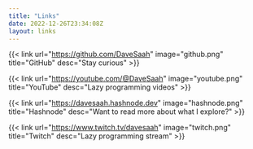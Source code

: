 ```yaml
---
title: "Links"
date: 2022-12-26T23:34:08Z
layout: links
---
```


{{< link url="https://github.com/DaveSaah" image="github.png" title="GitHub" desc="Stay curious" >}}

{{< link url="https://youtube.com/@DaveSaah" image="youtube.png" title="YouTube" desc="Lazy programming videos" >}}

{{< link url="https://davesaah.hashnode.dev" image="hashnode.png" title="Hashnode" desc="Want to read more about what I explore?" >}}

{{< link url="https://www.twitch.tv/davesaah" image="twitch.png" title="Twitch" desc="Lazy programming stream" >}}
